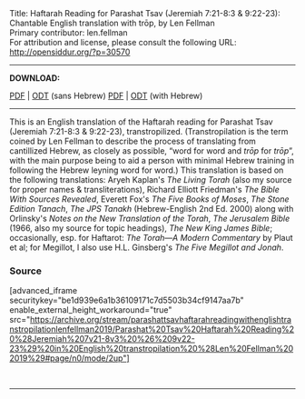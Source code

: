 <html>
<head></head>
<body>
Title: Haftarah Reading for Parashat Tsav (Jeremiah 7:21-8:3 & 9:22-23): Chantable English translation with trōp, by Len Fellman<br />
Primary contributor: len.fellman<br />
For attribution and license, please consult the following URL: <a href="http://opensiddur.org/?p=30570">http://opensiddur.org/?p=30570</a>
<p />
<hr />

<strong>DOWNLOAD:</strong> 

<a href="https://archive.org/download/parashattsavhaftarahreadingwithenglishtranstropilationlenfellman2019/Parashat%20Tsav%20Haftarah%20Reading%20%28Jeremiah%207v21-8v3%20%26%209v22-23%29%20in%20English%20transtropilation%20%28Len%20Fellman%202019%29%20-%20english%20only.pdf">PDF</a> | <a href="https://archive.org/download/parashattsavhaftarahreadingwithenglishtranstropilationlenfellman2019/Parashat%20Tsav%20Haftarah%20Reading%20%28Jeremiah%207v21-8v3%20%26%209v22-23%29%20in%20English%20transtropilation%20%28Len%20Fellman%202019%29%20-%20english%20only.odt">ODT</a> (sans Hebrew)
<a href="https://archive.org/download/parashattsavhaftarahreadingwithenglishtranstropilationlenfellman2019/Parashat%20Tsav%20Haftarah%20Reading%20%28Jeremiah%207v21-8v3%20%26%209v22-23%29%20in%20English%20transtropilation%20%28Len%20Fellman%202019%29.pdf">PDF</a> | <a href="https://archive.org/download/parashattsavhaftarahreadingwithenglishtranstropilationlenfellman2019/Parashat%20Tsav%20Haftarah%20Reading%20%28Jeremiah%207v21-8v3%20%26%209v22-23%29%20in%20English%20transtropilation%20%28Len%20Fellman%202019%29.odt">ODT</a> (with Hebrew)

<hr />

This is an English translation of the Haftarah reading for Parashat Tsav (Jeremiah 7:21-8:3 &amp; 9:22-23), transtropilized. (Transtropilation is the term coined by Len Fellman to describe the process of translating from cantillized Hebrew, as closely as possible, “word for word and <em>trōp</em> for <em>trōp</em>”, with the main purpose being to aid a person with minimal Hebrew training in following the Hebrew leyning word for word.) This translation is based on the following translations: Aryeh Kaplan's <em>The Living Torah</em> (also my source for proper names &amp; transliterations), Richard Elliott Friedman's <em>The Bible With Sources Revealed</em>, Everett Fox's <em>The Five Books of Moses</em>, <em>The Stone Edition Tanach</em>, <em>The JPS Tanakh</em> (Hebrew-English 2nd Ed. 2000) along with Orlinsky's <em>Notes on the New Translation of the Torah</em>, <em>The Jerusalem Bible</em> (1966, also my source for topic headings), <em>The New King James Bible</em>; occasionally, esp. for Haftarot: <em>The Torah—A Modern Commentary</em> by Plaut et al; for Megillot, I also use H.L. Ginsberg's <em>The Five Megillot and Jonah</em>.

<h3>Source</h3>

[advanced_iframe securitykey="be1d939e6a1b36109171c7d5503b34cf9147aa7b" enable_external_height_workaround="true" src="https://archive.org/stream/parashattsavhaftarahreadingwithenglishtranstropilationlenfellman2019/Parashat%20Tsav%20Haftarah%20Reading%20%28Jeremiah%207v21-8v3%20%26%209v22-23%29%20in%20English%20transtropilation%20%28Len%20Fellman%202019%29#page/n0/mode/2up"]

&nbsp;

<hr />

&nbsp;
</body>
</html>